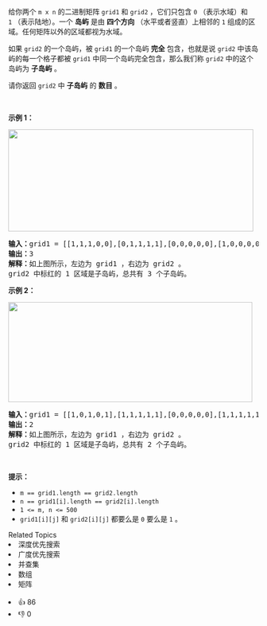 <p>给你两个&nbsp;<code>m x n</code>&nbsp;的二进制矩阵&nbsp;<code>grid1</code> 和&nbsp;<code>grid2</code>&nbsp;，它们只包含&nbsp;<code>0</code>&nbsp;（表示水域）和 <code>1</code>&nbsp;（表示陆地）。一个 <strong>岛屿</strong>&nbsp;是由 <strong>四个方向</strong>&nbsp;（水平或者竖直）上相邻的&nbsp;<code>1</code>&nbsp;组成的区域。任何矩阵以外的区域都视为水域。</p>

<p>如果 <code>grid2</code>&nbsp;的一个岛屿，被 <code>grid1</code>&nbsp;的一个岛屿&nbsp;<strong>完全</strong> 包含，也就是说 <code>grid2</code>&nbsp;中该岛屿的每一个格子都被 <code>grid1</code>&nbsp;中同一个岛屿完全包含，那么我们称 <code>grid2</code>&nbsp;中的这个岛屿为 <strong>子岛屿</strong>&nbsp;。</p>

<p>请你返回 <code>grid2</code>&nbsp;中 <strong>子岛屿</strong>&nbsp;的 <strong>数目</strong>&nbsp;。</p>

<p>&nbsp;</p>

<p><strong>示例 1：</strong></p> 
<img alt="" src="https://assets.leetcode.com/uploads/2021/06/10/test1.png" style="width: 493px; height: 205px;"> <pre><b>输入：</b>grid1 = [[1,1,1,0,0],[0,1,1,1,1],[0,0,0,0,0],[1,0,0,0,0],[1,1,0,1,1]], grid2 = [[1,1,1,0,0],[0,0,1,1,1],[0,1,0,0,0],[1,0,1,1,0],[0,1,0,1,0]]
<b>输出：</b>3
<strong>解释：</strong>如上图所示，左边为 grid1 ，右边为 grid2 。
grid2 中标红的 1 区域是子岛屿，总共有 3 个子岛屿。
</pre> </img>

<p><strong>示例 2：</strong></p> 
<img alt="" src="https://assets.leetcode.com/uploads/2021/06/03/testcasex2.png" style="width: 491px; height: 201px;"> <pre><b>输入：</b>grid1 = [[1,0,1,0,1],[1,1,1,1,1],[0,0,0,0,0],[1,1,1,1,1],[1,0,1,0,1]], grid2 = [[0,0,0,0,0],[1,1,1,1,1],[0,1,0,1,0],[0,1,0,1,0],[1,0,0,0,1]]
<b>输出：</b>2 
<strong>解释：</strong>如上图所示，左边为 grid1 ，右边为 grid2 。
grid2 中标红的 1 区域是子岛屿，总共有 2 个子岛屿。
</pre> </img>

<p>&nbsp;</p>

<p><strong>提示：</strong></p>

<ul> 
 <li><code>m == grid1.length == grid2.length</code></li> 
 <li><code>n == grid1[i].length == grid2[i].length</code></li> 
 <li><code>1 &lt;= m, n &lt;= 500</code></li> 
 <li><code>grid1[i][j]</code> 和&nbsp;<code>grid2[i][j]</code>&nbsp;都要么是&nbsp;<code>0</code>&nbsp;要么是&nbsp;<code>1</code>&nbsp;。</li> 
</ul>

<div><div>Related Topics</div><div><li>深度优先搜索</li><li>广度优先搜索</li><li>并查集</li><li>数组</li><li>矩阵</li></div></div><br><div><li>👍 86</li><li>👎 0</li></div>